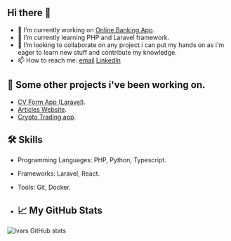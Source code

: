## Hi there 👋


- 🔭 I’m currently working on [Online Banking App](https://github.com/ivarssluka/onlinebank).
- 🌱 I’m currently learning PHP and Laravel framework.
- 👯 I’m looking to collaborate on any project i can put my hands on as i'm eager to learn new stuff and contribute my knowledge.
- 📫 How to reach me: [email](mailto:ivarssluka@gmail.com) [LinkedIn](https://www.linkedin.com/in/ivarssluka)

## 🚀 Some other projects i've been working on.
- [CV Form App (Laravel)](https://github.com/ivarssluka/laravel-cv-generator).
- [Articles Website](https://github.com/ivarssluka/ArticlesWebsite).
- [Crypto Trading app](https://github.com/ivarssluka/CryptoTrade).

## 🛠️ Skills

- Programming Languages: PHP, Python, Typescript.
- Frameworks: Laravel, React.
- Tools: Git, Docker.

- ## 📈 My GitHub Stats

![Ivars GitHub stats](https://github-readme-stats.vercel.app/api?username=ivarssluka&show_icons=true&theme=radical)

